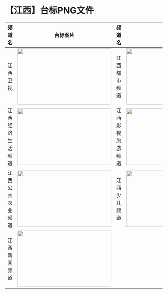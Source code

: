 # 【江西】台标PNG文件
|频道名|台标图片|频道名|台标图片|
|:---|:---:|:---|:---:|
|江西卫视|<img src="https://raw.githubusercontent.com/wanglindl/TVLogo/main/img/Jiangxi.png" width="300" height="180">|江西都市频道|<img src="https://raw.githubusercontent.com/wanglindl/TVLogo/main/img/Jiangxi1.png" width="300" height="180">|
|江西经济生活频道|<img src="https://raw.githubusercontent.com/wanglindl/TVLogo/main/img/Jiangxi2.png" width="300" height="180">|江西影视旅游频道|<img src="https://raw.githubusercontent.com/wanglindl/TVLogo/main/img/Jiangxi3.png" width="300" height="180">|
|江西公共农业频道|<img src="https://raw.githubusercontent.com/wanglindl/TVLogo/main/img/Jiangxi4.png" width="300" height="180">|江西少儿频道|<img src="https://raw.githubusercontent.com/wanglindl/TVLogo/main/img/Jiangxi5.png" width="300" height="180">|
|江西新闻频道|<img src="https://raw.githubusercontent.com/wanglindl/TVLogo/main/img/Jiangxi6.png" width="300" height="180">|
